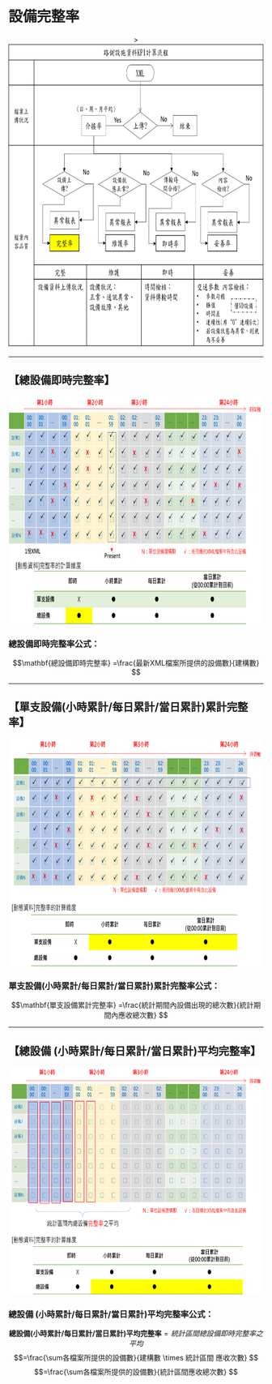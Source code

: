 # 設備完整率




     

   <div align=center>><img src="https://github.com/trafficmotc/UploadInformation/blob/master/KPI/KPI計算流程之完整率.png" width="800" height="600" /></div>

     
  
     

----

## 【總設備即時完整率】

  
   <div align=center><img src="https://github.com/trafficmotc/UploadInformation/blob/master/KPI/總設備即時完整率.png" width="800" height="450" /></div>

     
     
     
### 總設備即時完整率公式：


$$\mathbf{總設備即時完整率} =\frac{最新XML檔案所提供的設備數}{建構數} $$



-----

## 【單支設備(小時累計/每日累計/當日累計)累計完整率】


  <div align=center><img src="https://github.com/trafficmotc/UploadInformation/blob/master/KPI/單支設備完整率.png" width="800" height="450" /></div>





### 單支設備(小時累計/每日累計/當日累計)累計完整率公式：

 $$\mathbf{單支設備累計完整率} =\frac{統計期間內設備出現的總次數}{統計期間內應收總次數} $$




-----

## 【總設備 (小時累計/每日累計/當日累計)平均完整率】


  
   <div align=center><img src="https://github.com/trafficmotc/UploadInformation/blob/master/KPI/總設備平均完整率.png" width="800" height="450" /></div>


### 總設備 (小時累計/每日累計/當日累計)平均完整率公式：

 $$\mathbf{總設備 (小時累計/每日累計/當日累計)平均完整率} =統計區間總設備即時完整率之平均$$
 $$=\frac{\sum各檔案所提供的設備數}{建構數 \times 統計區間 應收次數} $$
 $$=\frac{\sum各檔案所提供的設備數}{統計區間應收總次數} $$
 

